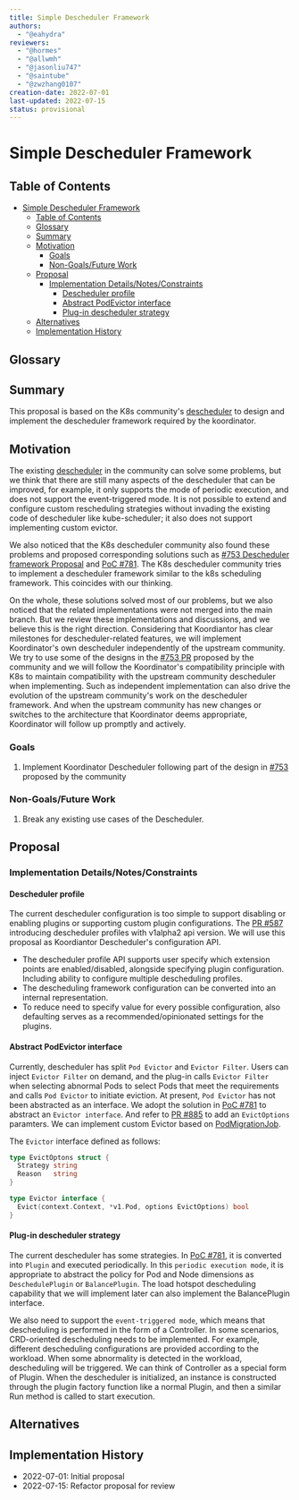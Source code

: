 ```yaml
---
title: Simple Descheduler Framework
authors:
  - "@eahydra"
reviewers:
  - "@hormes"
  - "@allwmh"
  - "@jasonliu747"
  - "@saintube"
  - "@zwzhang0107"
creation-date: 2022-07-01
last-updated: 2022-07-15
status: provisional
---
```


# Simple Descheduler Framework

## Table of Contents

<!-- TOC -->

- [Simple Descheduler Framework](#simple-descheduler-framework)
    - [Table of Contents](#table-of-contents)
    - [Glossary](#glossary)
    - [Summary](#summary)
    - [Motivation](#motivation)
        - [Goals](#goals)
        - [Non-Goals/Future Work](#non-goalsfuture-work)
    - [Proposal](#proposal)
        - [Implementation Details/Notes/Constraints](#implementation-detailsnotesconstraints)
            - [Descheduler profile](#descheduler-profile)
            - [Abstract PodEvictor interface](#abstract-podevictor-interface)
            - [Plug-in descheduler strategy](#plug-in-descheduler-strategy)
    - [Alternatives](#alternatives)
    - [Implementation History](#implementation-history)

<!-- /TOC -->

## Glossary

## Summary

This proposal is based on the K8s community's [descheduler](https://github.com/kubernetes-sigs/descheduler) to design and implement the descheduler framework required by the koordinator.

## Motivation

The existing [descheduler](https://github.com/kubernetes-sigs/descheduler) in the community can solve some problems, but we think that there are still many aspects of the descheduler that can be improved, for example, it only supports the mode of periodic execution, and does not support the event-triggered mode. It is not possible to extend and configure custom rescheduling strategies without invading the existing code of descheduler like kube-scheduler; it also does not support implementing custom evictor. 

We also noticed that the K8s descheduler community also found these problems and proposed corresponding solutions such as [#753 Descheduler framework Proposal](https://github.com/kubernetes-sigs/descheduler/issues/753) and [PoC #781](https://github.com/kubernetes-sigs/descheduler/pull/781). The K8s descheduler community tries to implement a descheduler framework similar to the k8s scheduling framework. This coincides with our thinking.  

On the whole, these solutions solved most of our problems, but we also noticed that the related implementations were not merged into the main branch. But we review these implementations and discussions, and we believe this is the right direction. Considering that Koordiantor has clear milestones for descheduler-related features, we will implement Koordinator's own descheduler independently of the upstream community. We try to use some of the designs in the [#753 PR](https://github.com/kubernetes-sigs/descheduler/issues/753) proposed by the community and we will follow the Koordinator's compatibility principle with K8s to maintain compatibility with the upstream community descheduler when implementing. Such as independent implementation can also drive the evolution of the upstream community's work on the descheduler framework. And when the upstream community has new changes or switches to the architecture that Koordinator deems appropriate, Koordinator will follow up promptly and actively.

### Goals

1. Implement Koordinator Descheduler following part of the design in [#753](https://github.com/kubernetes-sigs/descheduler/issues/753) proposed by the community

### Non-Goals/Future Work

1. Break any existing use cases of the Descheduler.

## Proposal

### Implementation Details/Notes/Constraints

#### Descheduler profile

The current descheduler configuration is too simple to support disabling or enabling plugins or supporting custom plugin configurations. The [PR #587](https://github.com/kubernetes-sigs/descheduler/pull/587) introducing descheduler profiles with v1alpha2 api version. We will use this proposal as Koordiantor Descheduler's configuration API.

- The descheduler profile API supports user specify which extension points are enabled/disabled, alongside specifying plugin configuration. Including ability to configure multiple descheduling profiles.
- The descheduling framework configuration can be converted into an internal representation.
- To reduce need to specify value for every possible configuration, also defaulting serves as a recommended/opinionated settings for the plugins.

#### Abstract PodEvictor interface

Currently, descheduler has split `Pod Evictor` and `Evictor Filter`. Users can inject `Evictor Filter` on demand, and the plug-in calls `Evictor Filter` when selecting abnormal Pods to select Pods that meet the requirements and calls `Pod Evictor` to initiate eviction. At present, `Pod Evictor` has not been abstracted as an interface. We adopt the solution in [PoC #781](https://github.com/kubernetes-sigs/descheduler/pull/781) to abstract an `Evictor interface`. And refer to [PR #885](https://github.com/kubernetes-sigs/descheduler/pull/885) to add an `EvictOptions` paramters.  We can implement custom Evictor based on [PodMigrationJob](https://github.com/koordinator-sh/koordinator/blob/main/docs/proposals/scheduling/20220701-pod-migration-job.md). 

The `Evictor` interface defined as follows:

```go
type EvictOptons struct {
  Strategy string
  Reason   string
}

type Evictor interface {
  Evict(context.Context, *v1.Pod, options EvictOptions) bool
}
```

#### Plug-in descheduler strategy

The current descheduler has some strategies. In [PoC #781](https://github.com/kubernetes-sigs/descheduler/pull/781), it is converted into `Plugin` and executed periodically. In this `periodic execution mode`, it is appropriate to abstract the policy for Pod and Node dimensions as `DeschedulePlugin` or `BalancePlugin`. The load hotspot descheduling capability that we will implement later can also implement the BalancePlugin interface.

We also need to support the `event-triggered mode`, which means that descheduling is performed in the form of a Controller.
In some scenarios, CRD-oriented descheduling needs to be implemented. For example, different descheduling configurations are provided according to the workload. When some abnormality is detected in the workload, descheduling will be triggered. We can think of Controller as a special form of Plugin. When the descheduler is initialized, an instance is constructed through the plugin factory function like a normal Plugin, and then a similar Run method is called to start execution.

## Alternatives

## Implementation History

- 2022-07-01: Initial proposal
- 2022-07-15: Refactor proposal for review
